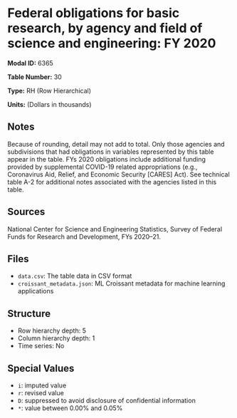 # Federal obligations for basic research, by agency and field of science and engineering: FY 2020

**Modal ID:** 6365

**Table Number:** 30

**Type:** RH (Row Hierarchical)

**Units:** (Dollars in thousands)

## Notes

Because of rounding, detail may not add to total. Only those agencies and subdivisions that had obligations in variables represented by this table appear in the table. FYs 2020 obligations include additional funding provided by supplemental COVID-19 related appropriations (e.g., Coronavirus Aid, Relief, and Economic Security [CARES] Act). See technical table A-2 for additional notes associated with the agencies listed in this table.

## Sources

National Center for Science and Engineering Statistics, Survey of Federal Funds for Research and Development, FYs 2020–21.

## Files

- `data.csv`: The table data in CSV format
- `croissant_metadata.json`: ML Croissant metadata for machine learning applications

## Structure

- Row hierarchy depth: 5
- Column hierarchy depth: 1
- Time series: No

## Special Values

- `i`: imputed value
- `r`: revised value
- `D`: suppressed to avoid disclosure of confidential information
- `*`: value between 0.00% and 0.05%
